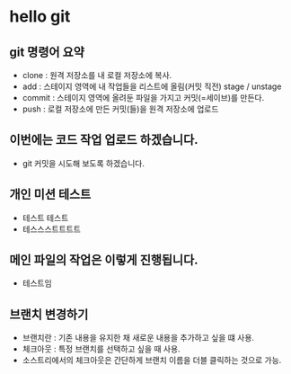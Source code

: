 # hello git

## git 명령어 요약

- clone : 원격 저장소를 내 로컬 저장소에 복사.
- add : 스테이지 영역에 내 작업들을 리스트에 올림(커밋 직전) stage / unstage
- commit : 스테이지 영역에 올려둔 파일을 가지고 커밋(=세이브)를 만든다.
- push : 로컬 저장소에 만든 커밋(들)을 원격 저장소에 업로드

## 이번에는 코드 작업 업로드 하겠습니다.
- git 커밋을 시도해 보도록 하겠습니다.

## 개인 미션 테스트
- 테스트 테스트
- 테스스스트트트트

## 메인 파일의 작업은 이렇게 진행됩니다.
- 테스트임

## 브랜치 변경하기

- 브랜치란 : 기존 내용을 유지한 채 새로운 내용을 추가하고 싶을 떄 사용.
- 체크아웃 : 특정 브랜치를 선택하고 싶을 때 사용.
- 소스트리에서의 체크아웃은 간단하게 브랜치 이름을 더블 클릭하는 것으로 가능.
